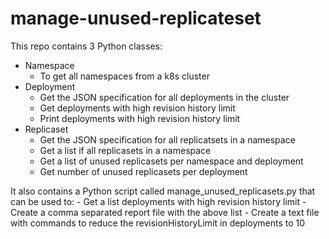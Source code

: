 # manage-unused-replicateset

This repo contains 3 Python classes:

- Namespace
  - To get all namespaces from a k8s cluster
- Deployment
  - Get the JSON specification for all deployments in the cluster
  - Get deployments with high revision history limit
  - Print deployments with high revision history limit
- Replicaset
  - Get the JSON specification for all replicatsets in a namespace
  - Get a list if all replicasets in a namespace
  - Get a list of unused replicasets per namespace and deployment
  - Get number of unused replicasets per deployment

It also contains a Python script called manage_unused_replicasets.py that can be used to:
    - Get a list deployments with high revision history limit
    - Create a comma separated report file with the above list
    - Create a text file with commands to reduce the revisionHistoryLimit in deployments to 10
